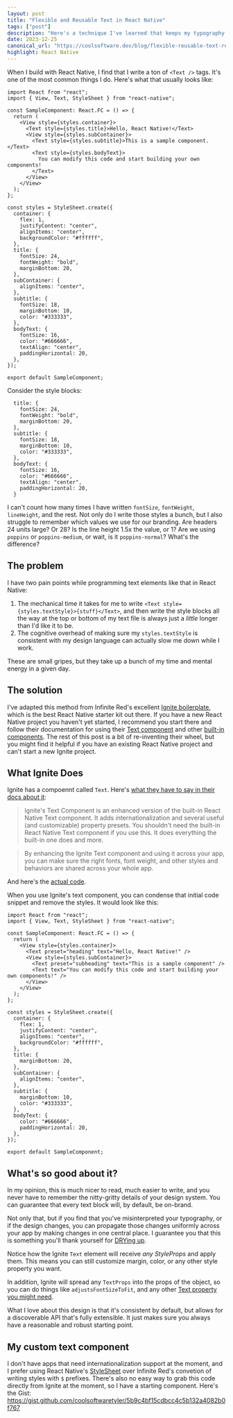 ```yaml
---
layout: post
title: "Flexible and Reusable Text in React Native"
tags: ["post"]
description: "Here's a technique I've learned that keeps my typography simple and consistent"
date: 2023-12-25
canonical_url: "https://coolsoftware.dev/blog/flexible-reusable-text-react-native/"
highlight: React Native
---
```


When I build with React Native, I find that I write a ton of `<Text />` tags. It's one of the most common things I do. Here's what that usually looks like:

```tsx
import React from "react";
import { View, Text, StyleSheet } from "react-native";

const SampleComponent: React.FC = () => {
  return (
    <View style={styles.container}>
      <Text style={styles.title}>Hello, React Native!</Text>
      <View style={styles.subContainer}>
        <Text style={styles.subtitle}>This is a sample component.</Text>
        <Text style={styles.bodyText}>
          You can modify this code and start building your own components!
        </Text>
      </View>
    </View>
  );
};

const styles = StyleSheet.create({
  container: {
    flex: 1,
    justifyContent: "center",
    alignItems: "center",
    backgroundColor: "#ffffff",
  },
  title: {
    fontSize: 24,
    fontWeight: "bold",
    marginBottom: 20,
  },
  subContainer: {
    alignItems: "center",
  },
  subtitle: {
    fontSize: 18,
    marginBottom: 10,
    color: "#333333",
  },
  bodyText: {
    fontSize: 16,
    color: "#666666",
    textAlign: "center",
    paddingHorizontal: 20,
  },
});

export default SampleComponent;
```

Consider the style blocks:

```tsx
  title: {
    fontSize: 24,
    fontWeight: "bold",
    marginBottom: 20,
  },
  subtitle: {
    fontSize: 18,
    marginBottom: 10,
    color: "#333333",
  },
  bodyText: {
    fontSize: 16,
    color: "#666666",
    textAlign: "center",
    paddingHorizontal: 20,
  }
```

I can't count how many times I have written `fontSize`, `fontWeight`, `lineHeight`, and the rest. Not only do I write those styles a bunch, but I also struggle to remember which values we use for our branding. Are headers 24 units large? Or 28? Is the line height 1.5x the value, or 1? Are we using `poppins` or `poppins-medium`, or wait, is it `poppins-normal`? What's the difference?

## The problem

I have two pain points while programming text elements like that in React Native:

1. The mechanical time it takes for me to write `<Text style={styles.textStyle}>{stuff}</Text>`, and then write the style blocks all the way at the top or bottom of my text file is always just a _little_ longer than I'd like it to be.
2. The cognitive overhead of making sure my `styles.textStyle` is consistent with my design language can actually slow me down while I work.

These are small gripes, but they take up a bunch of my time and mental energy in a given day.

## The solution

I've adapted this method from Infinite Red's excellent [Ignite boilerplate](https://github.com/infinitered/ignite), which is the best React Native starter kit out there. If you have a new React Native project you haven't yet started, I recommend you start there and follow their documentation for using their [Text component](https://github.com/infinitered/ignite/blob/master/docs/boilerplate/components/Text.md) and other [built-in components](https://github.com/infinitered/ignite/blob/master/docs/boilerplate/components/Components.md). The rest of this post is a bit of re-inventing their wheel, but you might find it helpful if you have an existing React Native project and can't start a new Ignite project.

## What Ignite Does

Ignite has a compoennt called `Text`. Here's [what they have to say in their docs about it](https://github.com/infinitered/ignite/blob/master/docs/boilerplate/components/Text.md):

> Ignite's Text Component is an enhanced version of the built-in React Native Text component. It adds internationalization and several useful (and customizable) property presets. You shouldn't need the built-in React Native Text component if you use this. It does everything the built-in one does and more.

> By enhancing the Ignite Text component and using it across your app, you can make sure the right fonts, font weight, and other styles and behaviors are shared across your whole app.

And here's the [actual code](https://github.com/infinitered/ignite/blob/master/boilerplate/app/components/Text.tsx).

When you use Ignite's text component, you can condense that initial code snippet and remove the styles. It would look like this:

```tsx
import React from "react";
import { View, Text, StyleSheet } from "react-native";

const SampleComponent: React.FC = () => {
  return (
    <View style={styles.container}>
      <Text preset="heading" text="Hello, React Native!" />
      <View style={styles.subContainer}>
        <Text preset="subheading" text="This is a sample component" />
        <Text text="You can modify this code and start building your own components!" />
      </View>
    </View>
  );
};

const styles = StyleSheet.create({
  container: {
    flex: 1,
    justifyContent: "center",
    alignItems: "center",
    backgroundColor: "#ffffff",
  },
  title: {
    marginBottom: 20,
  },
  subContainer: {
    alignItems: "center",
  },
  subtitle: {
    marginBottom: 10,
    color: "#333333",
  },
  bodyText: {
    color: "#666666",
    paddingHorizontal: 20,
  },
});

export default SampleComponent;
```

## What's so good about it?

In my opinion, this is much nicer to read, much easier to write, and you never have to remember the nitty-gritty details of your design system. You can guarantee that every text block will, by default, be on-brand.

Not only that, but if you find that you've misinterpreted your typography, or if the design changes, you can propagate those changes uniformly across your app by making changes in one central place. I guarantee you that this is something you'll thank yourself for [DRYing up](https://en.wikipedia.org/wiki/Don%27t_repeat_yourself).

Notice how the Ignite `Text` element will receive _any StyleProps_ and apply them. This means you can still customize margin, color, or any other style property you want.

In addition, Ignite will spread any `TextProps` into the props of the object, so you can do things like `adjustsFontSizeToFit`, and any other [Text property you might need](https://reactnative.dev/docs/text).

What I love about this design is that it's consistent by default, but allows for a discoverable API that's fully extensible. It just makes sure you always have a reasonable and robust starting point.

## My custom text component

I don't have apps that need internationalization support at the moment, and I prefer using React Native's [StyleSheet](https://reactnative.dev/docs/stylesheet) over Infinite Red's convetion of writing styles with `$` prefixes. There's also no easy way to grab this code directly from Ignite at the moment, so I have a starting component. Here's the Gist: https://gist.github.com/coolsoftwaretyler/5b9c4bf15cdbcc4c5b132a4082b0f767
